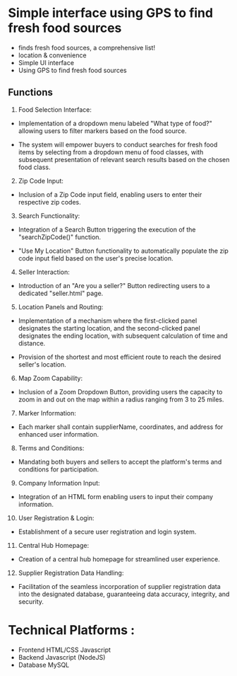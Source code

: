 # Simple interface using GPS to find fresh food sources
- finds fresh food sources, a comprehensive list!
- location &  convenience 
- Simple UI interface
- Using GPS to find fresh food sources

## Functions 
1. Food Selection Interface:
   
- Implementation of a dropdown menu labeled "What type of food?" allowing users to filter markers based on the food source.

- The system will empower buyers to conduct searches for fresh food items by selecting from a dropdown menu of food classes, with subsequent presentation of relevant search results based on the chosen food class.
2.	Zip Code Input:

-	Inclusion of a Zip Code input field, enabling users to enter their respective zip codes.

3.	Search Functionality:
   
-	Integration of a Search Button triggering the execution of the "searchZipCode()" function.

-	"Use My Location" Button functionality to automatically populate the zip code input field based on the user's precise location.

4.	Seller Interaction:
   
-	Introduction of an "Are you a seller?" Button redirecting users to a dedicated "seller.html" page.

5.	Location Panels and Routing:
   
-	Implementation of a mechanism where the first-clicked panel designates the starting location, and the second-clicked panel designates the ending location, with subsequent calculation of time and distance.

-	Provision of the shortest and most efficient route to reach the desired seller's location.

6.	Map Zoom Capability:
    
-	Inclusion of a Zoom Dropdown Button, providing users the capacity to zoom in and out on the map within a radius ranging from 3 to 25 miles.

7.	Marker Information:
    
-	Each marker shall contain supplierName, coordinates, and address for enhanced user information.

8.	Terms and Conditions:
    
-	Mandating both buyers and sellers to accept the platform's terms and conditions for participation.

9.	Company Information Input:
    
-	Integration of an HTML form enabling users to input their company information.

10.	User Registration & Login:
    
-	Establishment of a secure user registration and login system.

11.	Central Hub Homepage:
    
-	Creation of a central hub homepage for streamlined user experience.

12.	Supplier Registration Data Handling:
    
-	Facilitation of the seamless incorporation of supplier registration data into the designated database, guaranteeing data accuracy, integrity, and security.

# Technical Platforms :
- Frontend HTML/CSS Javascript
- Backend Javascript (NodeJS) 
- Database MySQL

